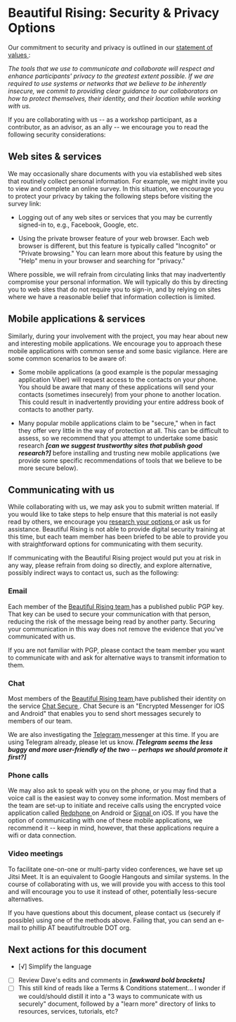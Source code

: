 Beautiful Rising: Security & Privacy Options
============================================

Our commitment to security and privacy is outlined in our [<span class="Definition"> statement of values
</span>](statement-of-values-for-beautiful-rising.md):

*The tools that we use to communicate and collaborate will respect and enhance participants' privacy to the greatest extent possible. If we are required to use systems or networks that we believe to be inherently insecure, we commit to providing clear guidance to our collaborators on how to protect themselves, their identity, and their location while working with us.*

If you are collaborating with us -- as a workshop participant, as a
contributor, as an advisor, as an ally -- we encourage you to read the
following security considerations:

Web sites & services
--------------------

We may occasionally share documents with you via established web sites that routinely collect personal information. For example, we might invite you to view and complete an online survey. In this situation, we encourage you to protect your privacy by taking the following steps <span class="T1"> before </span> visiting the survey link:

-   Logging out of any web sites or services that you may be currently
    signed-in to, e.g., Facebook, Google, etc.

-   Using the private browser feature of your web browser. Each web
    browser is different, but this feature is typically called
    "Incognito" or "Private browsing." You can learn more about this
    feature by using the "Help" menu in your browser and searching for
    "privacy."

Where possible, we will refrain from circulating links that may inadvertently compromise your personal information. We will typically do this by directing you to web sites that do not require you to sign-in, and by relying on sites where we have a reasonable belief that information collection is limited.

Mobile applications & services
------------------------------

Similarly, during your involvement with the project, you may hear about new and interesting mobile applications. We encourage you to approach these mobile applications with common sense and some basic vigilance. Here are some common scenarios to be aware of:

-   Some mobile applications (a good example is the popular messaging
    application Viber) will request access to the contacts on your
    phone. You should be aware that many of these applications will send
    your contacts (sometimes insecurely) from your phone to another
    location. This could result in inadvertently providing your entire
    address book of contacts to another party.

-   Many popular mobile applications claim to be "secure," when in fact
    they offer very little in the way of protection at all. This can be
    difficult to assess, so we recommend that you attempt to undertake
    some basic research ***[can we suggest trustworthy sites that publish good research?]*** before installing and trusting new mobile
    applications (we provide some specific recommendations of tools that
    we believe to be more secure below).

Communicating with us
---------------------

While collaborating with us, we may ask you to submit
written material. If you would like to take steps to help ensure that
this material is not easily read by others, we encourage you [<span
class="Definition"> research your options
</span>](https://ssd.eff.org/en/index) or ask us for assistance.
Beautiful Rising is not able to provide digital security training
at this time, but each team member has been briefed to be able to
provide you with straightforward options for communicating with them
security.

If communicating with the Beautiful Rising project would put you at risk
in any way, please refrain from doing so directly, and explore
alternative, possibly indirect ways to contact us, such as the following:

### Email

Each member of the [<span class="Definition"> Beautiful Rising team
</span>](https://github.com/BeautifulTrouble/Beautiful-Rising-Research/blob/master/the-team-and-contributors.md)
has a published public PGP key. That key can be used to secure your
communication with that person, reducing the risk of the message being
read by another party. Securing your communication in this way does not
remove the evidence that you've communicated with us.

If you are not familiar with PGP, please contact the team member you want to communicate with and ask for alternative ways to transmit information to them.

### Chat

Most members of the [<span class="Definition"> Beautiful Rising team
</span>](https://github.com/BeautifulTrouble/Beautiful-Rising-Research/blob/master/the-team-and-contributors.md)
have published their identity on the service [<span class="Definition">
Chat Secure </span>](https://chatsecure.org/) . Chat Secure is an
"Encrypted Messenger for iOS and Android" that enables you to send short
messages securely to members of our team.

We are also investigating the [<span class="Definition"> Telegram
</span>](https://telegram.org/) messenger at this time. If you are using
Telegram already, please let us know. ***[Telegram seems the less buggy and more user-friendly of the two -- perhaps we should promote it first?]***

### Phone calls

We may also ask to speak with you on the phone, or you may find that a
voice call is the easiest way to convey some information. Most members
of the team are set-up to initiate and receive calls using the encrypted
voice application called [<span class="Definition"> Redphone
</span>](https://whispersystems.org/) on Android or [<span
class="Definition"> Signal
</span>](https://whispersystems.org/blog/signal/) on iOS. If you have
the option of communicating with one of these mobile applications, we
recommend it -- keep in mind, however, that these applications require a
wifi or data connection.

### Video meetings

To facilitate one-on-one or multi-party video conferences, we have
set up Jitsi Meet. It is an equivalent to Google Hangouts
and similar systems. In the course of collaborating with us, we will
provide you with access to this tool and will encourage you to use it
instead of other, potentially less-secure alternatives.

If you have questions about this document, please contact us (securely
if possible) using one of the methods above. Failing that, you can send
an e-mail to phillip AT beautifultrouble DOT org.

Next actions for this document
------------------------------

* [√] Simplify the language
* [ ] Review Dave's edits and comments in ***[awkward bold brackets]***
* [ ] This still kind of reads like a Terms & Conditions statement... I wonder if we could/should distill it into a "3 ways to communicate with us securely" document, followed by a "learn more" directory of links to resources, services, tutorials, etc?
